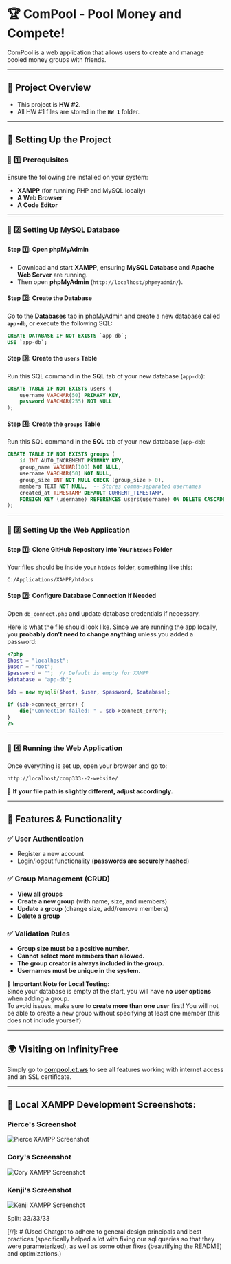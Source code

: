 # 🏆 ComPool - Pool Money and Compete!

ComPool is a web application that allows users to create and manage pooled money groups with friends.  

---

## 📂 Project Overview
- This project is **HW #2**.
- All HW #1 files are stored in the **`HW 1`** folder.

---

## 🚀 Setting Up the Project

### 🔹 1️⃣ Prerequisites
Ensure the following are installed on your system:  
- **XAMPP** (for running PHP and MySQL locally)  
- **A Web Browser** 
- **A Code Editor**

---

### 🔹 2️⃣ Setting Up MySQL Database

#### **Step 1️⃣: Open phpMyAdmin**
- Download and start **XAMPP**, ensuring **MySQL Database** and **Apache Web Server** are running.
- Then open **phpMyAdmin** (`http://localhost/phpmyadmin/`).

#### **Step 2️⃣: Create the Database**
Go to the **Databases** tab in phpMyAdmin and create a new database called **`app-db`**, or execute the following SQL:
```sql
CREATE DATABASE IF NOT EXISTS `app-db`;
USE `app-db`;
```

#### **Step 3️⃣: Create the `users` Table**
Run this SQL command in the **SQL** tab of your new database (`app-db`):
```sql
CREATE TABLE IF NOT EXISTS users (
    username VARCHAR(50) PRIMARY KEY,
    password VARCHAR(255) NOT NULL
);
```

#### **Step 4️⃣: Create the `groups` Table**
Run this SQL command in the **SQL** tab of your new database (`app-db`):
```sql
CREATE TABLE IF NOT EXISTS groups (
    id INT AUTO_INCREMENT PRIMARY KEY,
    group_name VARCHAR(100) NOT NULL,
    username VARCHAR(50) NOT NULL,
    group_size INT NOT NULL CHECK (group_size > 0), 
    members TEXT NOT NULL,  -- Stores comma-separated usernames
    created_at TIMESTAMP DEFAULT CURRENT_TIMESTAMP,
    FOREIGN KEY (username) REFERENCES users(username) ON DELETE CASCADE
);
```

---

### 🔹 3️⃣ Setting Up the Web Application

#### **Step 1️⃣: Clone GitHub Repository into Your `htdocs` Folder**
Your files should be inside your `htdocs` folder, something like this:
```
C:/Applications/XAMPP/htdocs
```

#### **Step 2️⃣: Configure Database Connection if Needed**
Open `db_connect.php` and update database credentials if necessary.

Here is what the file should look like. Since we are running the app locally, you **probably don’t need to change anything** unless you added a password:
```php
<?php
$host = "localhost"; 
$user = "root"; 
$password = "";  // Default is empty for XAMPP
$database = "app-db";  

$db = new mysqli($host, $user, $password, $database);

if ($db->connect_error) {
    die("Connection failed: " . $db->connect_error);
}
?>
```

---

### 🔹 4️⃣ Running the Web Application
Once everything is set up, open your browser and go to:
```
http://localhost/comp333--2-website/
```
📌 **If your file path is slightly different, adjust accordingly.**

---

## 🔑 Features & Functionality

### ✅ **User Authentication**
- Register a new account  
- Login/logout functionality (**passwords are securely hashed**)  

### ✅ **Group Management (CRUD)**
- **View all groups**  
- **Create a new group** (with name, size, and members)  
- **Update a group** (change size, add/remove members)  
- **Delete a group**  

### ✅ **Validation Rules**
- **Group size must be a positive number.**  
- **Cannot select more members than allowed.**  
- **The group creator is always included in the group.**  
- **Usernames must be unique in the system.**  

📌 **Important Note for Local Testing:**  
Since your database is empty at the start, you will have **no user options** when adding a group.  
To avoid issues, make sure to **create more than one user** first! You will not be able to create a new group without specifying at least one member (this does not include yourself) 

---

## 🌍 Visiting on InfinityFree
Simply go to **[compool.ct.ws](https://compool.ct.ws/)** to see all features working with internet access and an SSL certificate.

---

## 📸 Local XAMPP Development Screenshots:

### **Pierce's Screenshot**
![Pierce XAMPP Screenshot](images/PierceBWXampp.png)

### **Cory's Screenshot**
![Cory XAMPP Screenshot](images/CorneliusReavyXampp.jpg)

### **Kenji's Screenshot**
![Kenji XAMPP Screenshot](images/KenjiKonoXAMPP.png)

Split: 33/33/33

[//]: # (Used Chatgpt to adhere to general design principals and best practices (specifically helped a lot with fixing our sql queries so that they were parameterized), as well as some other fixes (beautifying the README) and optimizations.)
